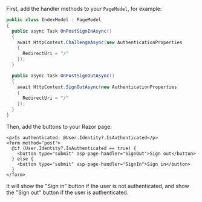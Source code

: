 First, add the handler methods to your `PageModel`, for example:

```csharp
public class IndexModel : PageModel
{
  public async Task OnPostSignInAsync()
  {
    await HttpContext.ChallengeAsync(new AuthenticationProperties
    {
      RedirectUri = "/"
    });
  }

  public async Task OnPostSignOutAsync()
  {
    await HttpContext.SignOutAsync(new AuthenticationProperties
    {
      RedirectUri = "/"
    });
  }
}
```

Then, add the buttons to your Razor page:

```cshtml
<p>Is authenticated: @User.Identity?.IsAuthenticated</p>
<form method="post">
  @if (User.Identity?.IsAuthenticated == true) {
    <button type="submit" asp-page-handler="SignOut">Sign out</button>
  } else {
    <button type="submit" asp-page-handler="SignIn">Sign in</button>
  }
</form>
```

It will show the "Sign in" button if the user is not authenticated, and show the "Sign out" button if the user is authenticated.
